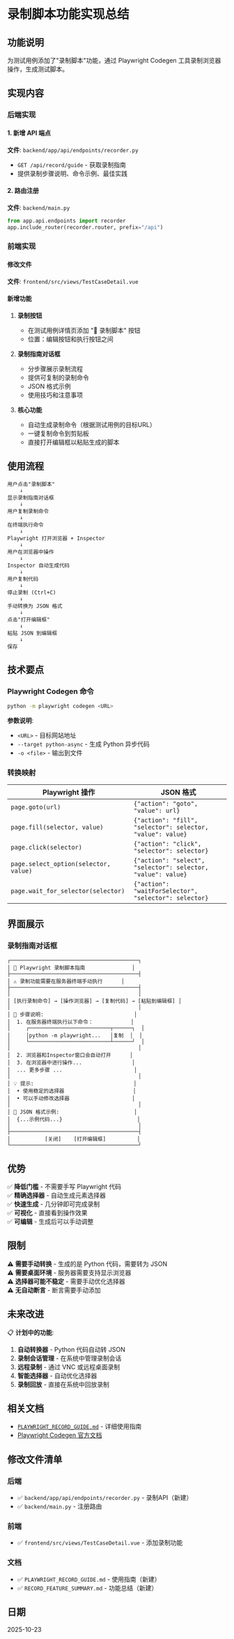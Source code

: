 # 录制脚本功能实现总结

## 功能说明

为测试用例添加了"录制脚本"功能，通过 Playwright Codegen 工具录制浏览器操作，生成测试脚本。

## 实现内容

### 后端实现

#### 1. 新增 API 端点

**文件**: `backend/app/api/endpoints/recorder.py`

- `GET /api/record/guide` - 获取录制指南
- 提供录制步骤说明、命令示例、最佳实践

#### 2. 路由注册

**文件**: `backend/main.py`

```python
from app.api.endpoints import recorder
app.include_router(recorder.router, prefix="/api")
```

### 前端实现

#### 修改文件

**文件**: `frontend/src/views/TestCaseDetail.vue`

#### 新增功能

1. **录制按钮**
   - 在测试用例详情页添加 "🎥 录制脚本" 按钮
   - 位置：编辑按钮和执行按钮之间

2. **录制指南对话框**
   - 分步骤展示录制流程
   - 提供可复制的录制命令
   - JSON 格式示例
   - 使用技巧和注意事项

3. **核心功能**
   - 自动生成录制命令（根据测试用例的目标URL）
   - 一键复制命令到剪贴板
   - 直接打开编辑框以粘贴生成的脚本

## 使用流程

```
用户点击"录制脚本"
    ↓
显示录制指南对话框
    ↓
用户复制录制命令
    ↓
在终端执行命令
    ↓
Playwright 打开浏览器 + Inspector
    ↓
用户在浏览器中操作
    ↓
Inspector 自动生成代码
    ↓
用户复制代码
    ↓
停止录制 (Ctrl+C)
    ↓
手动转换为 JSON 格式
    ↓
点击"打开编辑框"
    ↓
粘贴 JSON 到编辑框
    ↓
保存
```

## 技术要点

### Playwright Codegen 命令

```bash
python -m playwright codegen <URL>
```

**参数说明**:
- `<URL>` - 目标网站地址
- `--target python-async` - 生成 Python 异步代码
- `-o <file>` - 输出到文件

### 转换映射

| Playwright 操作 | JSON 格式 |
|----------------|-----------|
| `page.goto(url)` | `{"action": "goto", "value": url}` |
| `page.fill(selector, value)` | `{"action": "fill", "selector": selector, "value": value}` |
| `page.click(selector)` | `{"action": "click", "selector": selector}` |
| `page.select_option(selector, value)` | `{"action": "select", "selector": selector, "value": value}` |
| `page.wait_for_selector(selector)` | `{"action": "waitForSelector", "selector": selector}` |

## 界面展示

### 录制指南对话框

```
┌─────────────────────────────────────────┐
│ 🎥 Playwright 录制脚本指南               │
├─────────────────────────────────────────┤
│ ⚠️ 录制功能需要在服务器终端手动执行      │
├─────────────────────────────────────────┤
│                                         │
│ [执行录制命令] → [操作浏览器] → [复制代码] → [粘贴到编辑框] │
│                                         │
│ 📝 步骤说明:                             │
│  1. 在服务器终端执行以下命令：            │
│     ┌──────────────────────────┬──────┐  │
│     │python -m playwright...   │复制  │  │
│     └──────────────────────────┴──────┘  │
│                                         │
│  2. 浏览器和Inspector窗口会自动打开      │
│  3. 在浏览器中进行操作...                │
│  ... 更多步骤 ...                       │
│                                         │
│ 💡 提示:                                │
│  • 使用稳定的选择器                      │
│  • 可以手动修改选择器                    │
│                                         │
│ 📝 JSON 格式示例:                        │
│  {...示例代码...}                        │
│                                         │
├─────────────────────────────────────────┤
│           [关闭]    [打开编辑框]          │
└─────────────────────────────────────────┘
```

## 优势

✅ **降低门槛** - 不需要手写 Playwright 代码  
✅ **精确选择器** - 自动生成元素选择器  
✅ **快速生成** - 几分钟即可完成录制  
✅ **可视化** - 直接看到操作效果  
✅ **可编辑** - 生成后可以手动调整

## 限制

⚠️ **需要手动转换** - 生成的是 Python 代码，需要转为 JSON  
⚠️ **需要桌面环境** - 服务器需要支持显示浏览器  
⚠️ **选择器可能不稳定** - 需要手动优化选择器  
⚠️ **无自动断言** - 断言需要手动添加

## 未来改进

📋 **计划中的功能**:

1. **自动转换器** - Python 代码自动转 JSON
2. **录制会话管理** - 在系统中管理录制会话
3. **远程录制** - 通过 VNC 或远程桌面录制
4. **智能选择器** - 自动优化选择器
5. **录制回放** - 直接在系统中回放录制

## 相关文档

- [`PLAYWRIGHT_RECORD_GUIDE.md`](./PLAYWRIGHT_RECORD_GUIDE.md) - 详细使用指南
- [Playwright Codegen 官方文档](https://playwright.dev/docs/codegen)

## 修改文件清单

### 后端
- ✅ `backend/app/api/endpoints/recorder.py` - 录制API（新建）
- ✅ `backend/main.py` - 注册路由

### 前端
- ✅ `frontend/src/views/TestCaseDetail.vue` - 添加录制功能

### 文档
- ✅ `PLAYWRIGHT_RECORD_GUIDE.md` - 使用指南（新建）
- ✅ `RECORD_FEATURE_SUMMARY.md` - 功能总结（新建）

## 日期

2025-10-23
